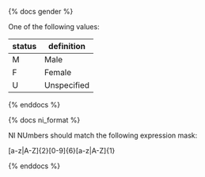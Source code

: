 {% docs gender %}
	
One of the following values: 

| status         | definition                                       |
|----------------|--------------------------------------------------|
| M              | Male                                             |
| F              | Female                                           |
| U              | Unspecified                                      |

{% enddocs %}

{% docs ni_format %}

NI NUmbers should match the following expression mask:

[a-z|A-Z]{2}[0-9]{6}[a-z|A-Z]{1}

{% enddocs %}
